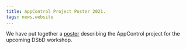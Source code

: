 ```yaml
--- 
title: AppControl Project Poster 2021.
tags: news,website
...
```



We have put together a [poster](/media/AppControl_poster_introduction.pdf) describing the AppControl project for the upcoming DSbD workshop. 


